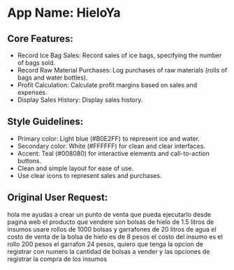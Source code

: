 # **App Name**: HieloYa

## Core Features:

- Record Ice Bag Sales: Record sales of ice bags, specifying the number of bags sold.
- Record Raw Material Purchases: Log purchases of raw materials (rolls of bags and water bottles).
- Profit Calculation: Calculate profit margins based on sales and expenses.
- Display Sales History: Display sales history.

## Style Guidelines:

- Primary color: Light blue (#B0E2FF) to represent ice and water.
- Secondary color: White (#FFFFFF) for clean and clear interfaces.
- Accent: Teal (#008080) for interactive elements and call-to-action buttons.
- Clean and simple layout for ease of use.
- Use clear icons to represent sales and purchases.

## Original User Request:
hola me ayudas a crear un punto de venta que pueda ejecutarlo desde pagina web el producto que vendere son bolsas de hielo de 1.5 litros de insumos usare rollos de 1000 bolsas y garrafones de 20 litros de agua el costo de venta de la bolsa de hielo es de 8 pesos el costo del insumo es el rollo 200 pesos el garrafon 24 pesos, quiero que tenga la opcion de registrar con numero la cantidad de bolsas a vender y las opciones de registrar la compra de los insumos
  